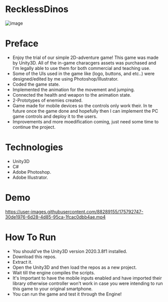 # RecklessDinos
![image](https://user-images.githubusercontent.com/88289155/176802741-cfbb44e3-fbb8-41d9-bb70-184742edbb64.png)


# Preface
- Enjoy the trial of our simple 2D-adventure game! This game was made by Unity3D. All of the in-game characgers assets was purchased
and I'm legally able to use them for both commercial and teaching use.
- Some of the UIs used in the game like (logo, buttons, and etc..) were designed/edited by me using Photoshop/Illustrator. 
- Coded the game state.
- Implemented the animation for the movement and jumping.
- Connected the health and weapon to the animation state.
- 2-Prototypes of enemies created.
- Game made for mobile devices so the controls only work their. In te future once the game done and hopefully then I can implement
the PC game controls and deploy it to the users.
- Improvements and more moedification coming, just need some time to continue the project. 

# Technologies
- Unity3D
- C#
- Adobe Photoshop.
- Adobe Illustrator.

# Demo
https://user-images.githubusercontent.com/88289155/175792747-30de1976-6d28-4d85-95ca-1fcac0dbb4ae.mp4

# How To Run
- You should've the Unity3D version 2020.3.8f1 installed.
- Download this repos.
- Extract it.
- Open the Unity3D and then load the repos as a new project.
- Wait till the engine compiles the scripts.
- It's Important to have the mobile inputs enabled and have imported their library otherwise controller won't work in case you 
were intending to run this game to your original smartphone.
- You can run the game and test it through the Engine!
